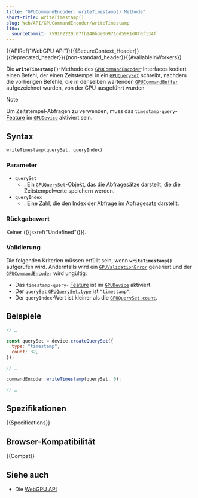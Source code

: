 ```yaml
---
title: "GPUCommandEncoder: writeTimestamp() Methode"
short-title: writeTimestamp()
slug: Web/API/GPUCommandEncoder/writeTimestamp
l10n:
  sourceCommit: 759102220c07fb140b3e06971cd5981d8f0f134f
---
```


{{APIRef("WebGPU API")}}{{SecureContext_Header}}{{deprecated_header}}{{non-standard_header}}{{AvailableInWorkers}}

Die **`writeTimestamp()`**-Methode des [`GPUCommandEncoder`](/de/docs/Web/API/GPUCommandEncoder)-Interfaces kodiert einen Befehl, der einen Zeitstempel in ein [`GPUQuerySet`](/de/docs/Web/API/GPUQuerySet) schreibt, nachdem die vorherigen Befehle, die in denselben wartenden [`GPUCommandBuffer`](/de/docs/Web/API/GPUCommandBuffer) aufgezeichnet wurden, von der GPU ausgeführt wurden.

> [!NOTE]
> Um Zeitstempel-Abfragen zu verwenden, muss das `timestamp-query`- [Feature](/de/docs/Web/API/GPUSupportedFeatures) im [`GPUDevice`](/de/docs/Web/API/GPUDevice) aktiviert sein.

## Syntax

```js-nolint
writeTimestamp(querySet, queryIndex)
```

### Parameter

- `querySet`
  - : Ein [`GPUQuerySet`](/de/docs/Web/API/GPUQuerySet)-Objekt, das die Abfragesätze darstellt, die die Zeitstempelwerte speichern werden.
- `queryIndex`
  - : Eine Zahl, die den Index der Abfrage im Abfragesatz darstellt.

### Rückgabewert

Keiner ({{jsxref("Undefined")}}).

### Validierung

Die folgenden Kriterien müssen erfüllt sein, wenn **`writeTimestamp()`** aufgerufen wird. Andernfalls wird ein [`GPUValidationError`](/de/docs/Web/API/GPUValidationError) generiert und der [`GPUCommandEncoder`](/de/docs/Web/API/GPUCommandEncoder) wird ungültig:

- Das `timestamp-query`- [Feature](/de/docs/Web/API/GPUSupportedFeatures) ist im [`GPUDevice`](/de/docs/Web/API/GPUDevice) aktiviert.
- Der `querySet` [`GPUQuerySet.type`](/de/docs/Web/API/GPUQuerySet/type) ist `"timestamp"`.
- Der `queryIndex`-Wert ist kleiner als die [`GPUQuerySet.count`](/de/docs/Web/API/GPUQuerySet/count).

## Beispiele

```js
// …

const querySet = device.createQuerySet({
  type: "timestamp",
  count: 32,
});

// …

commandEncoder.writeTimestamp(querySet, 0);

// …
```

## Spezifikationen

{{Specifications}}

## Browser-Kompatibilität

{{Compat}}

## Siehe auch

- Die [WebGPU API](/de/docs/Web/API/WebGPU_API)
